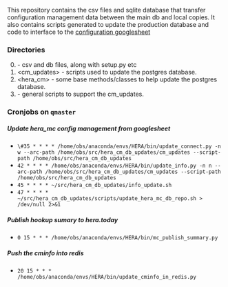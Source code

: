 This repository contains the csv files and sqlite database that transfer configuration management data between the main db and local copies.  It also contains scripts generated to update the production database and code to interface to the <a href="https://docs.google.com/spreadsheets/d/1kUbOpe3Ng3COYc11hd-tOWpUgM7U8gPQlw2hJoKoSaE/edit#gid=0">configuration googlesheet</a>


### Directories
0.  <root> - csv and db files, along with setup.py etc
1.  <cm_updates> - scripts used to update the postgres database.
2.  <hera_cm> - some base methods/classes to help update the postgres database.
3.  <scripts> - general scripts to support the cm_updates.

### Cronjobs on `qmaster`
##### Update hera_mc config management from googlesheet
* `\#35 * * * * /home/obs/anaconda/envs/HERA/bin/update_connect.py -n w --arc-path /home/obs/src/hera_cm_db_updates/cm_updates --script-path /home/obs/src/hera_cm_db_updates`
* `42 * * * * /home/obs/anaconda/envs/HERA/bin/update_info.py -n n --arc-path /home/obs/src/hera_cm_db_updates/cm_updates --script-path /home/obs/src/hera_cm_db_updates`
* `45 * * * * ~/src/hera_cm_db_updates/info_update.sh`
* `47 * * * * ~/src/hera_cm_db_updates/scripts/update_hera_mc_db_repo.sh > /dev/null 2>&1`

##### Publish hookup sumary to hera.today
* `0 15 * * * /home/obs/anaconda/envs/HERA/bin/mc_publish_summary.py`

##### Push the cminfo into redis
* `20 15 * * * /home/obs/anaconda/envs/HERA/bin/update_cminfo_in_redis.py`
